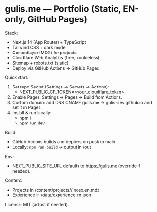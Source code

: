# gulis.me — Portfolio (Static, EN-only, GitHub Pages)

Stack:
- Next.js 14 (App Router) + TypeScript
- Tailwind CSS + dark mode
- Contentlayer (MDX) for projects
- Cloudflare Web Analytics (free, cookieless)
- Sitemap + robots.txt (static)
- Deploy via GitHub Actions → GitHub Pages

Quick start:
1) Set repo Secret (Settings → Secrets → Actions):
   - NEXT_PUBLIC_CF_TOKEN=<your_cloudflare_token>
2) Enable Pages: Settings → Pages → Build from Actions.
3) Custom domain: add DNS CNAME gulis.me → gulis-dev.github.io and set it in Pages.
4) Install & run locally:
   - npm i
   - npm run dev

Build:
- GitHub Actions builds and deploys on push to main.
- Locally: `npm run build` → output in /out

Env:
- NEXT_PUBLIC_SITE_URL defaults to https://gulis.me (override if needed).

Content:
- Projects in /content/projects/<slug>/index.en.mdx
- Experience in /data/experience.en.json

License: MIT (adjust if needed).